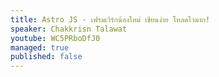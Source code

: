 ```yaml
---
title: Astro JS - เฟรมเวิร์กน้องใหม่ เขียนง่าย โหลดไวมาก!
speaker: Chakkrisn Talawat
youtube: WC5PRboDfJ0
managed: true
published: false
---
```

